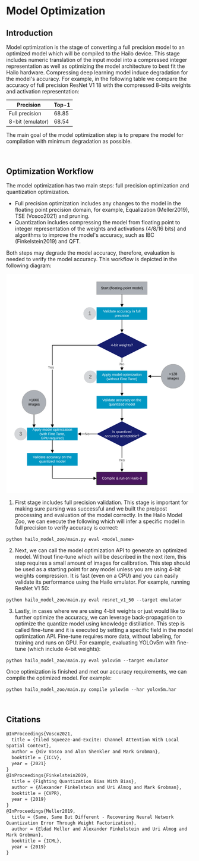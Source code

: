 # Model Optimization

## Introduction

Model optimization is the stage of converting a full precision model to an optimized model which will be compiled to the Hailo device. This stage includes numeric translation of the input model into a compressed integer representation as well as optimizing the model architecture to best fit the Hailo hardware. Compressing deep learning model induce degradation for the model's accuracy. For example, in the following table we compare the accuracy of full precision ResNet V1 18 with the compressed 8-bits weights and activation representation:

<center>

| Precision        | Top-1 | 
| ---------------- | ------|
| Full precision   | 68.85 |
| 8-bit (emulator) | 68.54 |

</center>

The main goal of the model optimization step is to prepare the model for compilation with minimum degradation as possible.

<br>

## Optimization Workflow

The model optimization has two main steps: full precision optimization and quantization optimization.

- Full precision optimization includes any changes to the model in the floating point precision domain, for example, Equalization (Meller2019), TSE (Vosco2021) and pruning.
- Quantization includes compressing the model from floating point to integer representation of the weights and activations (4/8/16 bits) and algorithms to improve the model's accuracy, such as IBC (Finkelstein2019) and QFT.

Both steps may degrade the model accuracy, therefore, evaluation is needed to verify the model accuracy. This workflow is depicted in the following diagram:

<p align="center">
  <img src="images/quant_flow.svg" />
</p>

1. First stage includes full precision validation. This stage is important for making sure parsing was successful and we built the pre/post processing and evaluation of the model correctly. In the Hailo Model Zoo, we can execute the following which will infer a specific model in full precision to verify accuracy is correct:
  ```
  python hailo_model_zoo/main.py eval <model_name>
  ```

2. Next, we can call the model optimization API to generate an optimized model. Without fine-tune which will be described in the next item, this step requires a small amount of images for calibration. This step should be used as a starting point for any model unless you are using 4-bit weights compression. It is fast (even on a CPU) and you can easily validate its performance using the Hailo emulator. For example, running ResNet V1 50:
  ```
  python hailo_model_zoo/main.py eval resnet_v1_50 --target emulator
  ```

3. Lastly, in cases where we are using 4-bit weights or just would like to further optimize the accuracy, we can leverage back-propagation to optimize the quantize model using knowledge distillation. This step is called fine-tune and it is executed by setting a specific field in the model optimization API. Fine-tune requires more data, without labeling, for training and runs on GPU. For example, evaluating YOLOv5m with fine-tune (which include 4-bit weights):
  ```
  python hailo_model_zoo/main.py eval yolov5m --target emulator
  ```

Once optimization is finished and met our accuracy requirements, we can compile the optimized model. For example:
```
python hailo_model_zoo/main.py compile yolov5m --har yolov5m.har
```

<br>

## Citations

```
@InProceedings{Vosco2021,
  title = {Tiled Squeeze-and-Excite: Channel Attention With Local Spatial Context},
  author = {Niv Vosco and Alon Shenkler and Mark Grobman},
  booktitle = {ICCV},
  year = {2021}
}
@InProceedings{Finkelstein2019,
  title = {Fighting Quantization Bias With Bias},
  author = {Alexander Finkelstein and Uri Almog and Mark Grobman},
  booktitle = {CVPR},
  year = {2019}
}
@InProceedings{Meller2019,
  title = {Same, Same But Different - Recovering Neural Network Quantization Error Through Weight Factorization},
  author = {Eldad Meller and Alexander Finkelstein and Uri Almog and Mark Grobman},
  booktitle = {ICML},
  year = {2019}
}
```